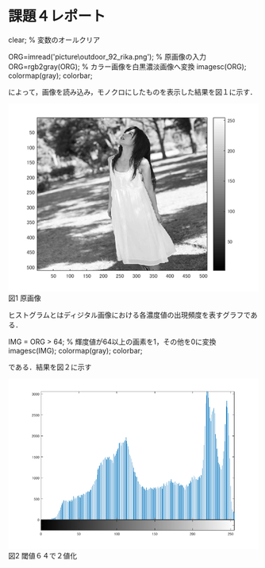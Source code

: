 # 課題４レポート

clear; % 変数のオールクリア

ORG=imread('picture\outdoor_92_rika.png'); % 原画像の入力
ORG=rgb2gray(ORG); % カラー画像を白黒濃淡画像へ変換
imagesc(ORG); colormap(gray); colorbar;

によって，画像を読み込み，モノクロにしたものを表示した結果を図１に示す．

![原画像](https://github.com/KenTamari/lecture_image_processing/blob/master/picture/kadai4/img2.PNG?raw=true)  
図1 原画像

ヒストグラムとはディジタル画像における各濃度値の出現頻度を表すグラフである．



IMG = ORG > 64; % 輝度値が64以上の画素を1，その他を0に変換  
imagesc(IMG); colormap(gray); colorbar;

である．結果を図２に示す

![原画像](https://github.com/KenTamari/lecture_image_processing/blob/master/picture/kadai4/img1.PNG?raw=true)  
図2 閾値６４で２値化  





